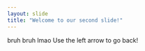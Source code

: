 ```yaml
---
layout: slide
title: "Welcome to our second slide!"
---
```

bruh bruh lmao
Use the left arrow to go back!
